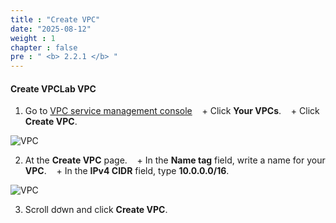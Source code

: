 ```yaml
---
title : "Create VPC"
date: "2025-08-12"
weight : 1
chapter : false
pre : " <b> 2.2.1 </b> "
---
```



#### Create VPC**Lab VPC**
1. Go to [VPC service management console](https://console.aws.amazon.com/vpc/home)
   + Click **Your VPCs**.
   + Click **Create VPC**.

![VPC](/images/2.prerequisite/008-VPC.png)

2. At the **Create VPC** page.
   + In the **Name tag** field, write a name for your **VPC**.
   + In the **IPv4 CIDR** field, type **10.0.0.0/16**.

![VPC](/images/2.prerequisite/009-VPC.png)

3. Scroll dơwn and click **Create VPC**.